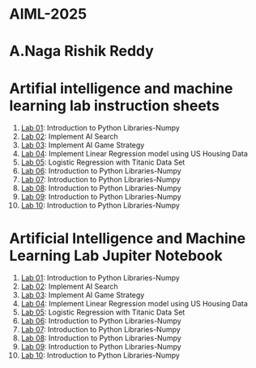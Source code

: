 # AIML-2025
# A.Naga Rishik Reddy 

# Artifial intelligence and machine learning lab instruction sheets

1. [Lab 01](https://github.com/2303a51089/AIML-2025/blob/main/AIML_A1.pdf): Introduction to Python Libraries-Numpy
2. [Lab 02](https://github.com/2303a51089/AIML-2025/blob/main/AIML_A2%20(1).pdf): Implement AI Search
3. [Lab 03](https://github.com/2303a51089/AIML-2025/blob/main/AIML_A3.pdf): Implement AI Game Strategy
4. [Lab 04](https://github.com/2303a51089/AIML-2025/blob/main/AIML_A4.pdf): Implement Linear Regression model using US Housing Data
5. [Lab 05](https://github.com/2303a51089/AIML-2025/blob/main/AIML_A5.pdf): Logistic Regression with Titanic Data Set
6. [Lab 06](): Introduction to Python Libraries-Numpy
7. [Lab 07](): Introduction to Python Libraries-Numpy
8. [Lab 08](): Introduction to Python Libraries-Numpy
9. [Lab 09](): Introduction to Python Libraries-Numpy
10. [Lab 10](): Introduction to Python Libraries-Numpy

# Artificial Intelligence and Machine Learning Lab Jupiter Notebook


1. [Lab 01](https://github.com/2303a51089/AIML-2025/blob/main/LAB_Assignment_01.ipynb): Introduction to Python Libraries-Numpy
2. [Lab 02](https://github.com/2303a51089/AIML-2025/blob/main/Lab_Assigment_02.ipynb): Implement AI Search
3. [Lab 03](https://github.com/2303a51089/AIML-2025/blob/main/LAB_Assignment_03.ipynb): Implement AI Game Strategy
4. [Lab 04](https://github.com/2303a51089/AIML-2025/blob/main/LAB_Assignment_04.ipynb): Implement Linear Regression model using US Housing Data
5. [Lab 05](https://github.com/2303a51089/AIML-2025/blob/main/Lab05_AIML.ipynb): Logistic Regression with Titanic Data Set
6. [Lab 06](): Introduction to Python Libraries-Numpy
7. [Lab 07](): Introduction to Python Libraries-Numpy
8. [Lab 08](): Introduction to Python Libraries-Numpy
9. [Lab 09](): Introduction to Python Libraries-Numpy
10. [Lab 10](): Introduction to Python Libraries-Numpy
